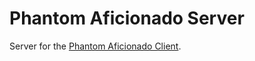 # Phantom Aficionado Server

Server for the [Phantom Aficionado Client](https://github.com/UnsnugHero/Phan-Client).

